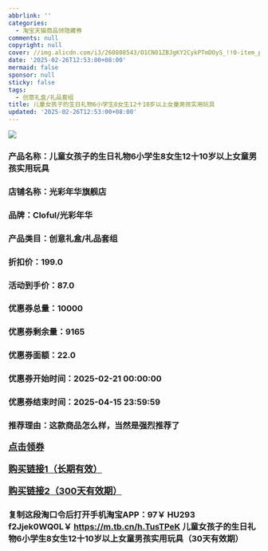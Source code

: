 ```yaml
---
abbrlink: ''
categories:
  - 淘宝天猫商品领隐藏券
comments: null
copyright: null
cover: //img.alicdn.com/i3/260808543/O1CN01ZBJgKY2CykPTmDOyS_!!0-item_pic.jpg
date: '2025-02-26T12:53:00+08:00'
mermaid: false
sponsor: null
sticky: false
tags:
  - 创意礼盒/礼品套组
title: 儿童女孩子的生日礼物6小学生8女生12十10岁以上女童男孩实用玩具
updated: '2025-02-26T12:53:00+08:00'
--- 
```


![](//img.alicdn.com/i3/260808543/O1CN01ZBJgKY2CykPTmDOyS_!!0-item_pic.jpg)

### 产品名称：儿童女孩子的生日礼物6小学生8女生12十10岁以上女童男孩实用玩具
### 店铺名称：光彩年华旗舰店
### 品牌：Cloful/光彩年华
### 产品类目：创意礼盒/礼品套组
### 折扣价：199.0
### 活动到手价：87.0
### 优惠券总量：10000
### 优惠券剩余量：9165
### 优惠券面额：22.0
### 优惠券开始时间：2025-02-21 00:00:00	
### 优惠券结束时间：2025-04-15 23:59:59	
### 推荐理由：这款商品怎么样，当然是强烈推荐了

<p style="font-size: 18px; font-weight: bold;">
  <a href="https://uland.taobao.com/coupon/edetail?e=7weXovPREH2lhHvvyUNXZfh8CuWt5YH5OVuOuRD5gLJMmdsrkidbOWgpcJRl3wFwcV%2FlEyhmp8D5UvURuhY8fPR4x8G1bIpLBVqTs%2BqIHLwLGa%2F9VJ%2B7gGkS0%2BNeEPTlS0%2BWWpA355s5MMzoul%2FgsCTsFs8hRhSMI%2BtaUgbudUxA%2B536asYsLU%2F9Zk7cDx8UI8pw0IfAr8ARiq8DyyqmY3uss8VT8rj5T3N%2Fb083ABHRvhijMLhcr2g8eGyYf0as%2BtwibKY2GWrJMCGameEmjQazlb52IJ%2B%2BmX7dqtAC9PLOP4RbDeCfUsTZt4t0D7lgcMu3IBhfqQDuG8Qvu8yX0Pp6A4EzYcJj&traceId=2166d8db17407296732636749d133b&union_lens=lensId%3AOPT%401740729684%402135f679_0e50_1954b931298_2b49%4001%40eyJmbG9vcklkIjo3MzM1NH0ie" target="_blank">点击领券</a>
</p>
<p style="font-size: 18px; font-weight: bold;">
  <a href="https://s.click.taobao.com/t?e=m%3D2%26s%3Dh%2BSFsDyq5iJw4vFB6t2Z2ueEDrYVVa64K7Vc7tFgwiHjf2vlNIV67kkfnVn6TwKdTHm2guh0YLv3ID%2FV1RqsF4wnCJeELi4I%2FIEn%2BS1IjHAB0ghlTd7WlZVm%2FOAUUFw71qrpxiwMoCNxc1AtbZGVSzLh8KvLwr16FUKasZq37TeMHuv7RoNv0dIOLe2GUnGWK3GkZDPC4%2BwQSuZS3rWfEyxq5HJn068tv5ky%2BqRDaAxx5pf2kKo3feP1XYJrcX0DXvdr9GKVmLmSGRs%2BTklUUJGZ9wPRcXV%2BBfuqljaE3xpNzuMLUNyvdBWNJE4Iu4NTLuEw3tqPrsMhhQs2DjqgEA%3D%3D" target="_blank">购买链接1（长期有效）</a>
</p>
<p style="font-size: 18px; font-weight: bold;">
  <a href="https://s.click.taobao.com/b334TNs" target="_blank">购买链接2（300天有效期）</a>
</p>

### 复制这段淘口令后打开手机淘宝APP：97￥ HU293 f2Jjek0WQ0L￥ https://m.tb.cn/h.TusTPeK  儿童女孩子的生日礼物6小学生8女生12十10岁以上女童男孩实用玩具（30天有效期）
